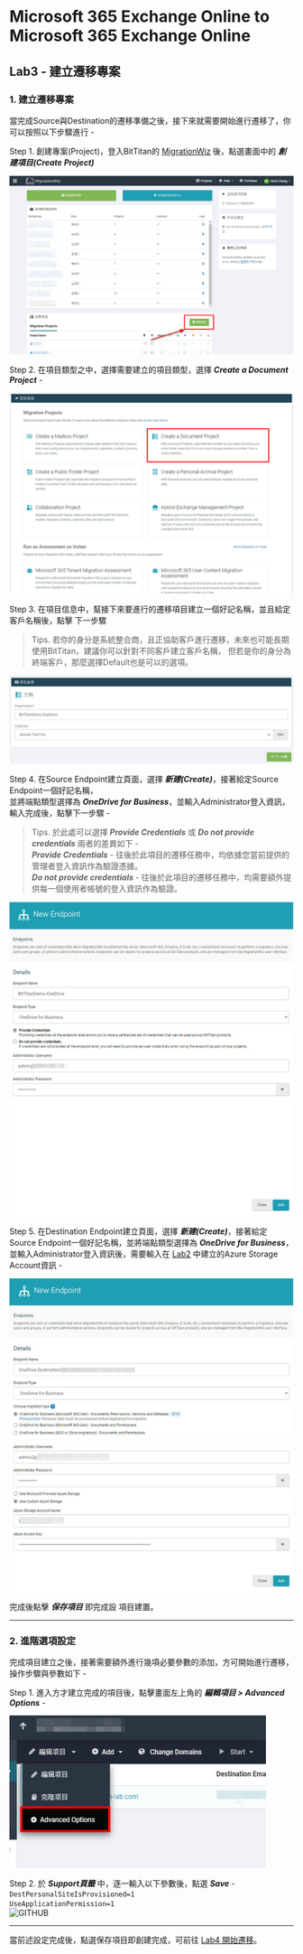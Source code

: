# Microsoft 365 Exchange Online to Microsoft 365 Exchange Online

## Lab3 - 建立遷移專案

### 1. 建立遷移專案

當完成Source與Destination的遷移準備之後，接下來就需要開始進行遷移了，你可以按照以下步驟進行 - 

Step 1. 創建專案(Project)，登入BitTitan的 [MigrationWiz](https://migrationwiz.bittitan.com/app/) 後，點選畫面中的 ***創建項目(Create Project)***

![GITHUB](https://github.com/MarkChang-Core/BitTitan/blob/main/Microsoft%20365%20Exchange%20Online%20to%20Microsoft%20365%20Exchange%20Online/Image/image2-1.jpg)<br>

Step 2. 在項目類型之中，選擇需要建立的項目類型，選擇 ***Create a Document Project*** -

![GITHUB](https://github.com/MarkChang-Core/BitTitan/blob/main/OneDriveToOneDrive/image/image-onedrive3-1.jpg)<br>

Step 3. 在項目信息中，幫接下來要進行的遷移項目建立一個好記名稱，並且給定客戶名稱後，點擊 下一步驟

> Tips. 若你的身分是系統整合商，且正協助客戶進行遷移，未來也可能長期使用BitTitan，建議你可以針對不同客戶建立客戶名稱，
但若是你的身分為終端客戶，那麼選擇Default也是可以的選項。 

![GITHUB](https://github.com/MarkChang-Core/BitTitan/blob/main/OneDriveToOneDrive/image/image-onedrive3-0.jpg)<br>

Step 4. 在Source Endpoint建立頁面，選擇 ***新建(Create)***，接著給定Source Endpoint一個好記名稱，<br>
並將端點類型選擇為 ***OneDrive for Business***，並輸入Administrator登入資訊，輸入完成後，點擊下一步驟 -

> Tips. 於此處可以選擇 ***Provide Credentials*** 或 ***Do not provide credentials*** 兩者的差異如下 - <br>
> ***Provide Credentials*** - 往後於此項目的遷移任務中，均依據您當前提供的管理者登入資訊作為驗證憑據。<br>
> ***Do not provide credentials*** - 往後於此項目的遷移任務中，均需要額外提供每一個使用者帳號的登入資訊作為驗證。<br>

![GITHUB](https://github.com/MarkChang-Core/BitTitan/blob/main/OneDriveToOneDrive/image/image-onedrive3-2.jpg)<br>

Step 5. 在Destination Endpoint建立頁面，選擇 ***新建(Create)***，接著給定Source Endpoint一個好記名稱，並將端點類型選擇為 ***OneDrive for Business***，<br>
並輸入Administrator登入資訊後，需要輸入在 [Lab2](https://github.com/MarkChang-Core/BitTitan/blob/main/OneDriveToOneDrive/Lab2.md#1-azure-storage-account) 中建立的Azure Storage Account資訊 -

![GITHUB](https://github.com/MarkChang-Core/BitTitan/blob/main/OneDriveToOneDrive/image/image-onedrive3-3.jpg)<br>

完成後點擊 ***保存項目*** 即完成設 項目建置。

---

###  2. 進階選項設定

完成項目建立之後，接著需要額外進行幾項必要參數的添加，方可開始進行遷移，操作步驟與參數如下 - 

Step 1. 進入方才建立完成的項目後，點擊畫面左上角的 ***編輯項目 > Advanced Options*** -

![GITHUB](https://github.com/MarkChang-Core/BitTitan/blob/main/OneDriveToOneDrive/image/image-onedrive3-4.jpg)<br>

Step 2. 於 ***Support頁籤*** 中，逐一輸入以下參數後，點選 ***Save*** -<br>
```DestPersonalSiteIsProvisioned=1```<br>
```UseApplicationPermission=1```<br>
![GITHUB](https://github.com/MarkChang-Core/BitTitan/blob/main/OneDriveToOneDrive/image/image-onedrive3-5.jpg)<br>

---

當前述設定完成後，點選保存項目即創建完成，可前往 [Lab4 開始遷移](https://github.com/MarkChang-Core/BitTitan/blob/main/OneDriveToOneDrive/Lab4.md)。
